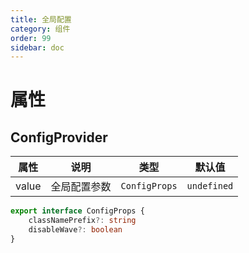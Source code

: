 ```yaml
---
title: 全局配置
category: 组件
order: 99
sidebar: doc
---
```


# 属性

## ConfigProvider

| 属性 | 说明 | 类型 | 默认值 |
| --- | --- | --- | --- |
| value | 全局配置参数 | `ConfigProps` | `undefined` |

```ts
export interface ConfigProps {
    classNamePrefix?: string
    disableWave?: boolean
}
```
